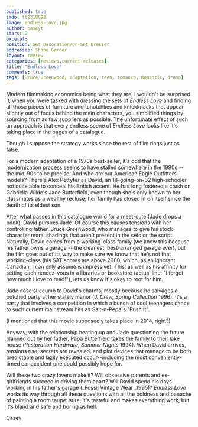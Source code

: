 ```yaml
---
published: true
imdb: tt2318092
image: endless-love.jpg
author: caseyt
stars: 2
excerpt: 
position: Set Decoration/On-Set Dresser
addressee: Shane Garner
layout: review
categories: [reviews,current-releases]
title: "Endless Love"
comments: true
tags: [Bruce Greenwood, adaptation, teen, romance, Romantic, drama]
---
```

Modern filmmaking economics being what they are, I wouldn't be surprised if, when you were tasked with dressing the sets of _Endless Love_ and finding all those pieces of furniture and tchotchkes and knickknacks that appear slightly out of focus behind the main characters, you simplified things by sourcing from as few suppliers as possible. The unfortunate effect of such an approach is that every endless scene of _Endless Love_ looks like it's taking place in the pages of a catalogue.

Though I suppose the strategy works since the rest of film rings just as false.

For a modern adaptation of a 1970s best-seller, it's odd that the modernization process seems to have stalled somewhere in the 1990s -- the mid-90s to be precise. And who are our American Eagle Outfitters models? There's Alex Pettyfer as David, an 18-going-on-32 high-schooler not quite able to conceal his British accent. He has long fostered a crush on Gabriella Wilde's Jade Butterfield, even though she's only known to her classmates as a wealthy recluse; her family has closed in on itself since the death of its eldest son. 

After what passes in this catalogue world for a meet-cute (Jade drops a book), David pursues Jade. Of course this causes tensions with her controlling father, Bruce Greenwood, who manages to give his stock character moral shadings that aren't present in the sets or the script. Naturally, David comes from a working-class family (we know this because his father owns a garage -- the cleanest, best-arranged garage ever), but the film goes out of its way to make sure we know that he's not that working-class (his SAT scores are above 2900, which, as an ignorant Canadian, I can only assume is impressive). This, as well as his affinity for setting each rendez-vous in a libraries or bookstore (actual line: "I forgot how much I love to read!"), lets us know it's okay to root for him.

Jade dose succumb to David's charms, mostly because he salvages a botched party at her stately manor (_J. Crew, Spring Collection_ 1996). It's a party that involves a competition in which a bunch of cool teenagers dance to such current mainstream hits as Salt-n-Pepa's "Push It". 

(I mentioned that this movie supposedly takes place in 2014, right?)

Anyway, with the relationship heating up and Jade questioning the future planned out by her father, Papa Butterfield takes the family to their lake house (_Restoration Hardware, Summer Nights_ 1994). When David arrives, tensions rise, secrets are revealed, and plot devices that manage to be both predictable and lazily executed occur--including the most conveniently-timed car accident one could possibly hope for.

Will these two crazy lovers make it? Will obsessive parents and ex-girlfriends succeed in driving them apart? Will David spend his days working in his father's garage (_Fossil Vintage Wear _1995)? _Endless Love_ works its way through all these questions with all the boldness and panache of painting a room taupe: sure, it's tasteful and makes everything work, but it's bland and safe and boring as hell. 

Casey
